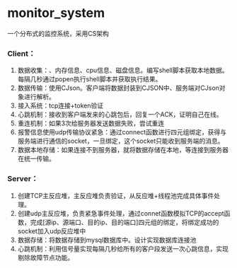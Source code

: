 # monitor_system

一个分布式的监控系统，采用CS架构

### Client：

1. 数据收集：、内存信息、cpu信息、磁盘信息。编写shell脚本获取本地数据。每隔几秒通过popen执行shell脚本并获取执行结果。
2. 数据传输：使用CJson。客户端将数据封装到CJSON中、服务端对CJson对象进行解析。
3. 接入系统：tcp连接+token验证
4. 心跳机制：接收到客户端发来的心跳包后，回复一个ACK，证明自己在线。
5. 重连机制：如果3次给服务器发送数据失败，尝试重连
6. 报警信息使用udp传输协议紧急：通过connect函数进行四元组绑定，获得与服务端进行通信的socket，一旦绑定，这个socket只能收到服务端的消息。
7. 数据本地存储：如果连接不到服务器，就将数据存储在本地，等连接到服务器在统一传输。

### Server：

1. 创建TCP主反应堆，主反应堆负责验证，从反应堆+线程池完成具体事件处理。
2. 创建udp主反应堆，负责紧急事件处理，通过connet函数模拟TCP的accept函数，完成[源ip、源端口、目的ip、目的端口]四元组的绑定，将绑定成功的socket加入udp反应堆中
3. 数据存储：将数据存储到mysql数据库中。设计实现数据库连接池
4. 心跳机制：利用信号量实现每隔几秒给所有的客户段发送一次心跳信息，实现剔除故障节点功能。
